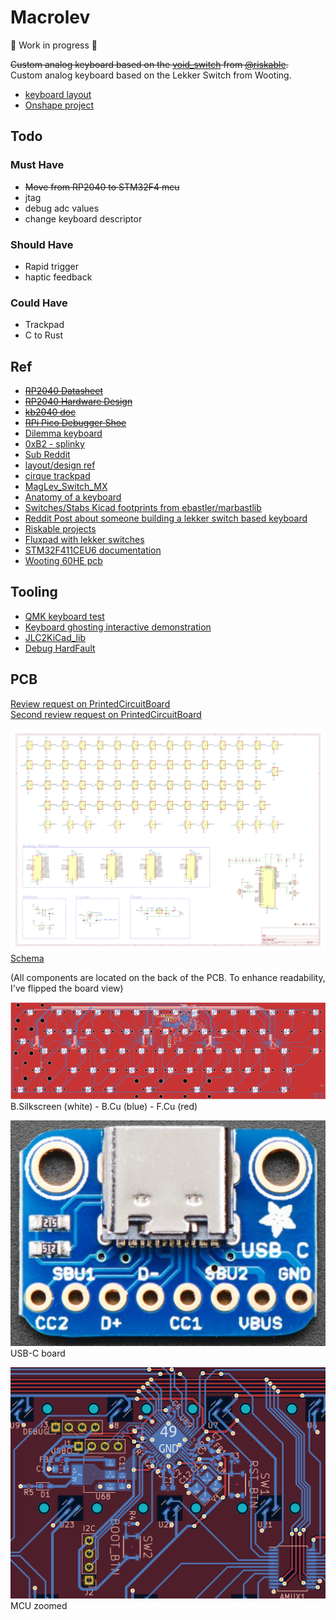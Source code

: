 # Macrolev

🚧 Work in progress 🚧

~~Custom analog keyboard based on the [void_switch](https://github.com/riskable/void_switch) from [@riskable](https://github.com/riskable).~~  
Custom analog keyboard based on the Lekker Switch from Wooting.

- [keyboard layout](http://www.keyboard-layout-editor.com/#/gists/9dc992fd631d9f29cc5bdf738b10b4e4)
- [Onshape project](https://cad.onshape.com/documents/2af2025c576c4f084cb26625/w/9564bb1d9dfbd4b4af4294c8/e/e2406b8294380372b9116245)

## Todo

### Must Have

- ~~Move from RP2040 to STM32F4 mcu~~
- jtag
- debug adc values
- change keyboard descriptor

### Should Have

- Rapid trigger
- haptic feedback

### Could Have

- Trackpad
- C to Rust

## Ref

- ~~[RP2040 Datasheet](https://datasheets.raspberrypi.com/rp2040/rp2040-datasheet.pdf)~~
- ~~[RP2040 Hardware Design](https://datasheets.raspberrypi.com/rp2040/hardware-design-with-rp2040.pdf)~~
- ~~[kb2040 doc](https://learn.adafruit.com/adafruit-kb2040/downloads)~~
- ~~[RPi Pico Debugger Shoe](https://github.com/ShawnHymel/rpi-pico-debugger-shoe)~~
- [Dilemma keyboard](https://github.com/Bastardkb/Dilemma)
- [0xB2 - splinky](https://github.com/plut0nium/0xB2)
- [Sub Reddit](https://www.reddit.com/r/PrintedCircuitBoard/search/?q=rp2040&restrict_sr=1&sr_nsfw=&include_over_18=1)
- [layout/design ref](https://geekhack.org/index.php?topic=103671.0)
- [cirque trackpad](https://www.cirque.com/glidepoint-circle-trackpads)
- [MagLev_Switch_MX](https://github.com/famichu/MagLev_Switch_MX)
- [Anatomy of a keyboard](https://matt3o.com/anatomy-of-a-keyboard/)
- [Switches/Stabs Kicad footprints from ebastler/marbastlib](https://github.com/ebastler/marbastlib)
- [Reddit Post about someone building a lekker switch based keyboard](https://www.reddit.com/r/PrintedCircuitBoard/comments/152kt63/review_request_analog_hall_effect_75_iso_keyboard/)
- [Riskable projects](https://github.com/riskable)
- [Fluxpad with lekker switches](https://github.com/sssata/fluxpad)
- [STM32F411CEU6 documentation](https://www.st.com/en/microcontrollers-microprocessors/stm32f411ce.html#documentation)
- [Wooting 60HE pcb](https://github.com/heiso/macrolev/tree/main/ref/Wooting-60HE)

## Tooling

- [QMK keyboard test](https://config.qmk.fm/#/test)
- [Keyboard ghosting interactive demonstration](https://www.microsoft.com/applied-sciences/projects/anti-ghosting-demo)
- [JLC2KiCad_lib](https://github.com/TousstNicolas/JLC2KiCad_lib)
- [Debug HardFault](https://interrupt.memfault.com/blog/cortex-m-hardfault-debug)

## PCB

[Review request on PrintedCircuitBoard](https://www.reddit.com/r/PrintedCircuitBoard/comments/17hjp88/review_request_analog_keyboard)  
[Second review request on PrintedCircuitBoard](https://www.reddit.com/r/PrintedCircuitBoard/comments/17kqc2j/review_request_analog_keyboard_2/)

![schema](./assets/schema.png)  
[Schema](./assets/schema.pdf)

(All components are located on the back of the PCB. To enhance readability, I've flipped the board view)

![pcb](./assets/pcb.png)  
B.Silkscreen (white) - B.Cu (blue) - F.Cu (red)

![usbc](./assets/usbc.png)  
USB-C board

![mcu zoomed](./assets/mcu-zoomed.png)  
MCU zoomed

